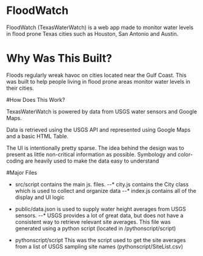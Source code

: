 # FloodWatch

FloodWatch (TexasWaterWatch) is a web app made to monitor water levels in flood prone Texas cities such as Houston, San Antonio and Austin.

# Why Was This Built?

Floods regularly wreak havoc on cities located near the Gulf Coast. This was built to help people living in flood prone areas monitor water levels in their cities.

#How Does This Work?

TexasWaterWatch is powered by data from USGS water sensors and Google Maps.

Data is retrieved using the USGS API and represented using Google Maps and a basic HTML Table.

The UI is intentionally pretty sparse. The idea behind the design was to present as little non-critical information as possible.
Symbology and color-coding are heavily used to make the data easy to understand

#Major Files

* src/script contains the main js. files.
--* city.js contains the City class which is used to collect and organize data
--* index.js contains all of the display and UI logic

* public/data.json is used to supply water height averages from USGS sensors.
--* USGS provides a lot of great data, but does not have a consistent way to retrieve relevant site averages.  This file was generated using a python script (located in /pythonscript/script)

* pythonscript/script This was the script used to get the site averages from a list of USGS sampling site names (pythonscript/SiteList.csv)
